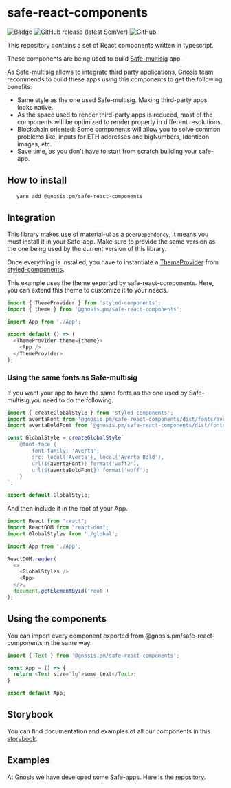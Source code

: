 # safe-react-components

![Badge](https://raw.githubusercontent.com/storybooks/brand/master/badge/badge-storybook.svg) 
![GitHub release (latest SemVer)](https://img.shields.io/github/v/release/gnosis/safe-react-components?sort=semver)
![GitHub](https://img.shields.io/github/license/gnosis/safe-react-components)


This repository contains a set of React components written in typescript.

These components are being used to build [Safe-multisig](https://github.com/gnosis/safe-react) app.

As Safe-multisig allows to integrate third party applications, Gnosis team recommends to build these apps using this components to get the following benefits:

- Same style as the one used Safe-multisig. Making third-party apps looks native.
- As the space used to render third-party apps is reduced, most of the components will be optimized to render properly in different resolutions.
- Blockchain oriented: Some components will allow you to solve common problems like, inputs for ETH addresses and bigNumbers, Identicon images, etc.
- Save time, as you don't have to start from scratch building your safe-app.


## How to install

```bash
   yarn add @gnosis.pm/safe-react-components
```

## Integration

This library makes use of [material-ui](https://material-ui.com/) as a `peerDependency`, it means you must install it in your Safe-app. Make sure to provide the same version as the one being used by the current version of this library.

Once everything is installed, you have to instantiate a [ThemeProvider](https://styled-components.com/docs/api#themeprovider) from [styled-components](https://@gnosis.pm/safe-react-components/).

This example uses the theme exported by safe-react-components. Here, you can extend this theme to customize it to your needs.

```js
import { ThemeProvider } from 'styled-components';
import { theme } from '@gnosis.pm/safe-react-components';

import App from './App';

export default () => (
  <ThemeProvider theme={theme}>
    <App />
  </ThemeProvider>
);
```

### Using the same fonts as Safe-multisig

If you want your app to have the same fonts as the one used by Safe-multisig you need to do the following.

```js
import { createGlobalStyle } from 'styled-components';
import avertaFont from '@gnosis.pm/safe-react-components/dist/fonts/averta-normal.woff2';
import avertaBoldFont from '@gnosis.pm/safe-react-components/dist/fonts/averta-bold.woff2';

const GlobalStyle = createGlobalStyle`
    @font-face {
        font-family: 'Averta';
        src: local('Averta'), local('Averta Bold'),
        url(${avertaFont}) format('woff2'),
        url(${avertaBoldFont}) format('woff');
    }
`;

export default GlobalStyle;
```

And then include it in the root of your App.

```js
import React from "react";
import ReactDOM from "react-dom";
import GlobalStyles from './global';

import App from './App';

ReactDOM.render(
  <>
    <GlobalStyles />
    <App>
  </>,
  document.getElementById('root')
);
```

## Using the components

You can import every component exported from @gnosis.pm/safe-react-components in the same way.

```js
import { Text } from '@gnosis.pm/safe-react-components';

const App = () => {
  return <Text size="lg">some text</Text>;
}

export default App;

```

## Storybook

You can find documentation and examples of all our components in this [storybook](https://components.gnosis-safe.io/).

## Examples
At Gnosis we have developed some Safe-apps. Here is the [repository](https://github.com/gnosis/safe-react-apps). 
